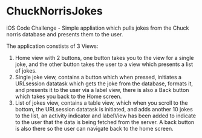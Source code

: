 # ChuckNorrisJokes
iOS Code Challenge - Simple appliation which pulls jokes from the Chuck norris database and presents them to the user.

The application constists of 3 Views:
1. Home view with 2 buttons, one button takes you to the view for a single joke, and the other button takes the user to a view which presents a list of jokes.
2. Single joke view, contains a button which when pressed, initiates a URLsession datatask which gets the joke from the database, formats it, and presents it to the user via a label view, there is also a Back button which takes you back to the Home screen.
3. List of jokes view, contains a table view, which when you scroll to the bottom, the URLsession datatask is initiated, and adds another 10 jokes to the list, an activity indicator and labelView has been added to indicate to the user that the data is being fetched from the server. A back button is also there so the user can navigate back to the home screen.
